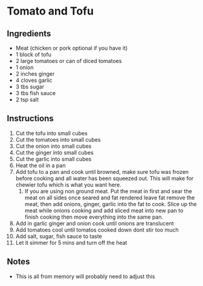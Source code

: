 # Tomato and Tofu

## Ingredients

- Meat (chicken or pork optional if you have it)
- 1 block of tofu
- 2 large tomatoes or can of diced tomatoes
- 1 onion
- 2 inches ginger
- 4 cloves garlic
- 3 tbs sugar
- 3 tbs fish sauce
- 2 tsp salt

## Instructions

1. Cut the tofu into small cubes
1. Cut the tomatoes into small cubes
1. Cut the onion into small cubes
1. Cut the ginger into small cubes
1. Cut the garlic into small cubes
1. Heat the oil in a pan
1. Add tofu to a pan and cook until browned, make sure tofu was frozen before cooking and all water has been squeezed out. This will make for chewier tofu which is what you want here.
    1. If you are using non ground meat. Put the meat in first and sear the meat on all sides once seared and fat rendered leave fat remove the meat, then add onions, ginger, garlic into the fat to cook. Slice up the meat while onions cooking and add sliced meat into new pan to finish cooking then move everything into the same pan.
1. Add in garlic ginger and onion cook until onions are translucent
1. Add tomatoes cool until tomatos cooked down dont stir too much
1. Add salt, sugar, fish sauce to taste
1. Let it simmer for 5 mins and turn off the heat

## Notes

- This is all from memory will probably need to adjust this
